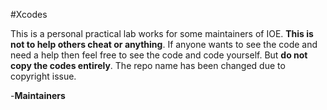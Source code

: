 #Xcodes

This is a personal practical lab works for some maintainers of IOE. **This is not to help others cheat or anything**. If anyone wants to see the code and need a help then feel free to see the code and code yourself. But **do not copy the codes entirely**. The repo name has been changed due to copyright issue.

-**Maintainers** 
